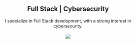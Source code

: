 <div align="center">
  <h2>Full Stack | Cybersecurity</h2>
</div>
<div align="center">
        I specialize in Full Stack development, with a strong interest in cybersecurity.
        <br><br>
        <img src="https://skillicons.dev/icons?i=python,js,html,css,php,mysql,cpp&perline=14" />    
        <br>
        <br>
        <img src="https://komarev.com/ghpvc/?username=tusso1337&style=flat-square&color=blue" alt=""/>
</div>

</div>
